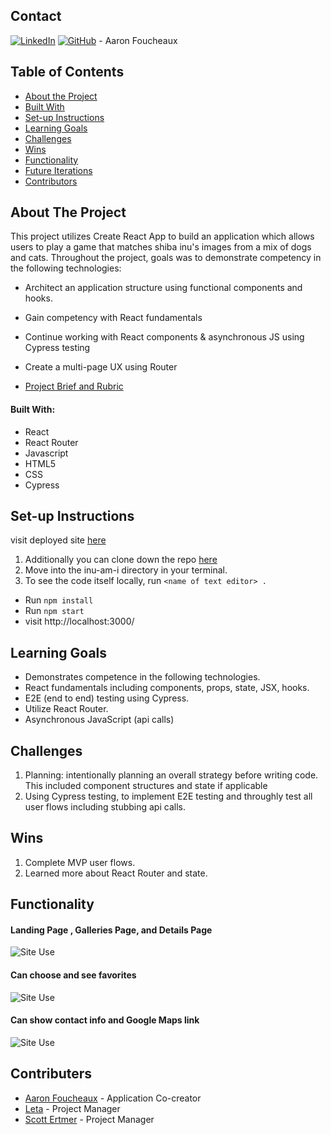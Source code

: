 ## Contact  

[![LinkedIn](https://img.shields.io/badge/-LinkedIn-black.svg?style=flat-square&logo=linkedin&colorB=555)](https://github.com/Afoucheaux) [![GitHub](https://img.shields.io/badge/GitHub-black.svg?&style=flat-square&logo=github&logoColor=white)](https://www.linkedin.com/in/aaron-foucheaux-891626207/) - Aaron Foucheaux


## Table of Contents

- [About the Project](#about-the-project)
- [Built With](#built-with)
- [Set-up Instructions](#set-up-instructions)
- [Learning Goals](#learning-goals)
- [Challenges](#challenges)
- [Wins](#wins)
- [Functionality](#functionality)
- [Future Iterations](#future-iterations)
- [Contributors](#contributors)


## About The Project

This project utilizes Create React App to build an application which allows users to play a game that matches shiba inu's images from a mix of dogs and cats. Throughout the project,  goals was to demonstrate competency in the following technologies:

- Architect an application structure using functional components and hooks.
- Gain competency with React fundamentals
- Continue working with React components & asynchronous JS using Cypress testing
- Create a multi-page UX using Router

- [Project Brief and Rubric](https://frontend.turing.edu/projects/module-3/niche-audience.html)

#### Built With:

- React
- React Router
- Javascript
- HTML5
- CSS
- Cypress

## Set-up Instructions

visit deployed site [here]()

1. Additionally you can clone down the repo [here](https://github.com/Afoucheaux/inu-am-i)
2. Move into the inu-am-i directory in your terminal.
3. To see the code itself locally, run `<name of text editor> .`
- Run `npm install`
- Run `npm start`
- visit http://localhost:3000/

## Learning Goals

- Demonstrates competence in the following technologies.
- React fundamentals including components, props, state, JSX, hooks.
- E2E (end to end) testing using Cypress.
- Utilize React Router.
- Asynchronous JavaScript (api calls)

## Challenges

1. Planning: intentionally planning an overall strategy before writing code. This included component structures and state if applicable
2. Using Cypress testing, to implement E2E testing and throughly test all user flows including stubbing api calls.

## Wins

1. Complete MVP user flows.
2. Learned more about React Router and state.


## Functionality


#### Landing Page , Galleries Page, and Details Page
![Site Use](https://media.giphy.com/media/t17g16S5Oc48f7jzt3/giphy.gif)


#### Can choose and see favorites
![Site Use](https://media.giphy.com/media/Vdmty5cR606UHXWbOc/giphy.gif)


#### Can show contact info and Google Maps link
![Site Use](https://media.giphy.com/media/I1dkNGUzMxbmS8fi5x/giphy.gif)


## Contributers

* [Aaron Foucheaux](https://github.com/alexthompson207) - Application Co-creator
* [Leta](https://github.com/letakeane) - Project Manager
* [Scott Ertmer](https://github.com/sertmer) - Project Manager
